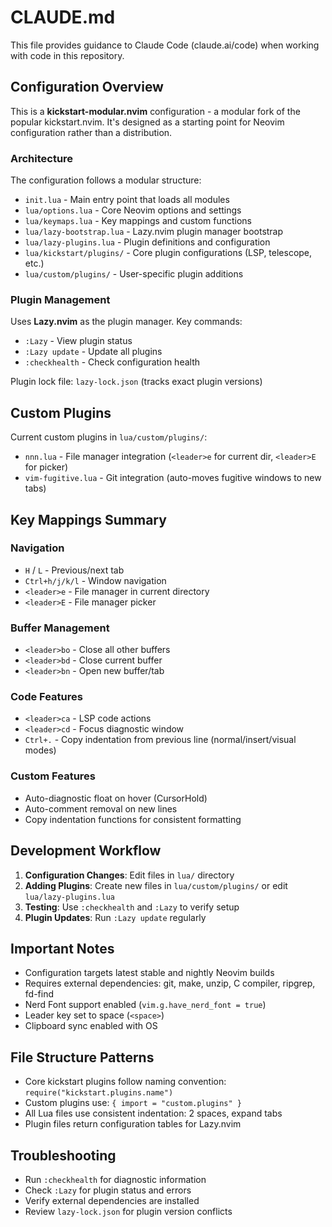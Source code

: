# CLAUDE.md

This file provides guidance to Claude Code (claude.ai/code) when working with code in this repository.

## Configuration Overview

This is a **kickstart-modular.nvim** configuration - a modular fork of the popular kickstart.nvim. It's designed as a starting point for Neovim configuration rather than a distribution.

### Architecture

The configuration follows a modular structure:

- `init.lua` - Main entry point that loads all modules
- `lua/options.lua` - Core Neovim options and settings
- `lua/keymaps.lua` - Key mappings and custom functions
- `lua/lazy-bootstrap.lua` - Lazy.nvim plugin manager bootstrap
- `lua/lazy-plugins.lua` - Plugin definitions and configuration
- `lua/kickstart/plugins/` - Core plugin configurations (LSP, telescope, etc.)
- `lua/custom/plugins/` - User-specific plugin additions

### Plugin Management

Uses **Lazy.nvim** as the plugin manager. Key commands:
- `:Lazy` - View plugin status
- `:Lazy update` - Update all plugins
- `:checkhealth` - Check configuration health

Plugin lock file: `lazy-lock.json` (tracks exact plugin versions)

## Custom Plugins

Current custom plugins in `lua/custom/plugins/`:
- `nnn.lua` - File manager integration (`<leader>e` for current dir, `<leader>E` for picker)
- `vim-fugitive.lua` - Git integration (auto-moves fugitive windows to new tabs)

## Key Mappings Summary

### Navigation
- `H` / `L` - Previous/next tab
- `Ctrl+h/j/k/l` - Window navigation
- `<leader>e` - File manager in current directory
- `<leader>E` - File manager picker

### Buffer Management
- `<leader>bo` - Close all other buffers
- `<leader>bd` - Close current buffer
- `<leader>bn` - Open new buffer/tab

### Code Features
- `<leader>ca` - LSP code actions
- `<leader>cd` - Focus diagnostic window
- `Ctrl+.` - Copy indentation from previous line (normal/insert/visual modes)

### Custom Features
- Auto-diagnostic float on hover (CursorHold)
- Auto-comment removal on new lines
- Copy indentation functions for consistent formatting

## Development Workflow

1. **Configuration Changes**: Edit files in `lua/` directory
2. **Adding Plugins**: Create new files in `lua/custom/plugins/` or edit `lua/lazy-plugins.lua`
3. **Testing**: Use `:checkhealth` and `:Lazy` to verify setup
4. **Plugin Updates**: Run `:Lazy update` regularly

## Important Notes

- Configuration targets latest stable and nightly Neovim builds
- Requires external dependencies: git, make, unzip, C compiler, ripgrep, fd-find
- Nerd Font support enabled (`vim.g.have_nerd_font = true`)
- Leader key set to space (`<space>`)
- Clipboard sync enabled with OS

## File Structure Patterns

- Core kickstart plugins follow naming convention: `require("kickstart.plugins.name")`
- Custom plugins use: `{ import = "custom.plugins" }`
- All Lua files use consistent indentation: 2 spaces, expand tabs
- Plugin files return configuration tables for Lazy.nvim

## Troubleshooting

- Run `:checkhealth` for diagnostic information
- Check `:Lazy` for plugin status and errors
- Verify external dependencies are installed
- Review `lazy-lock.json` for plugin version conflicts